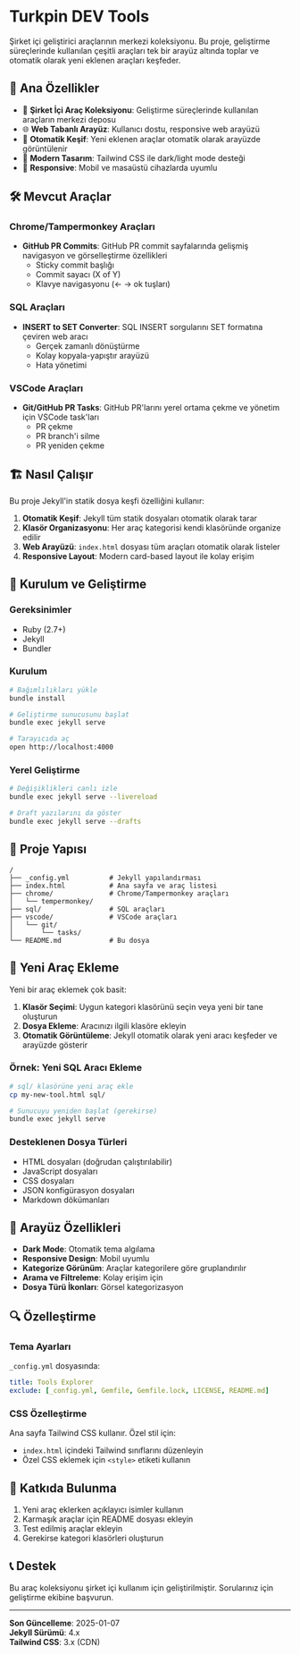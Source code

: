 # Turkpin DEV Tools

Şirket içi geliştirici araçlarının merkezi koleksiyonu. Bu proje, geliştirme süreçlerinde kullanılan çeşitli araçları tek bir arayüz altında toplar ve otomatik olarak yeni eklenen araçları keşfeder.

## 🚀 Ana Özellikler

- 🔧 **Şirket İçi Araç Koleksiyonu**: Geliştirme süreçlerinde kullanılan araçların merkezi deposu
- 🌐 **Web Tabanlı Arayüz**: Kullanıcı dostu, responsive web arayüzü
- 📁 **Otomatik Keşif**: Yeni eklenen araçlar otomatik olarak arayüzde görüntülenir
- 🎨 **Modern Tasarım**: Tailwind CSS ile dark/light mode desteği
- 📱 **Responsive**: Mobil ve masaüstü cihazlarda uyumlu

## 🛠️ Mevcut Araçlar

### Chrome/Tampermonkey Araçları
- **GitHub PR Commits**: GitHub PR commit sayfalarında gelişmiş navigasyon ve görselleştirme özellikleri
  - Sticky commit başlığı
  - Commit sayacı (X of Y)
  - Klavye navigasyonu (← → ok tuşları)

### SQL Araçları
- **INSERT to SET Converter**: SQL INSERT sorgularını SET formatına çeviren web aracı
  - Gerçek zamanlı dönüştürme
  - Kolay kopyala-yapıştır arayüzü
  - Hata yönetimi

### VSCode Araçları
- **Git/GitHub PR Tasks**: GitHub PR'larını yerel ortama çekme ve yönetim için VSCode task'ları
  - PR çekme
  - PR branch'i silme
  - PR yeniden çekme

## 🏗️ Nasıl Çalışır

Bu proje Jekyll'in statik dosya keşfi özelliğini kullanır:

1. **Otomatik Keşif**: Jekyll tüm statik dosyaları otomatik olarak tarar
2. **Klasör Organizasyonu**: Her araç kategorisi kendi klasöründe organize edilir
3. **Web Arayüzü**: `index.html` dosyası tüm araçları otomatik olarak listeler
4. **Responsive Layout**: Modern card-based layout ile kolay erişim

## 🚀 Kurulum ve Geliştirme

### Gereksinimler
- Ruby (2.7+)
- Jekyll
- Bundler

### Kurulum
```bash
# Bağımlılıkları yükle
bundle install

# Geliştirme sunucusunu başlat
bundle exec jekyll serve

# Tarayıcıda aç
open http://localhost:4000
```

### Yerel Geliştirme
```bash
# Değişiklikleri canlı izle
bundle exec jekyll serve --livereload

# Draft yazılarını da göster
bundle exec jekyll serve --drafts
```

## 📁 Proje Yapısı

```
/
├── _config.yml          # Jekyll yapılandırması
├── index.html           # Ana sayfa ve araç listesi
├── chrome/              # Chrome/Tampermonkey araçları
│   └── tempermonkey/
├── sql/                 # SQL araçları
├── vscode/              # VSCode araçları
│   └── git/
│       └── tasks/
└── README.md            # Bu dosya
```

## 🔧 Yeni Araç Ekleme

Yeni bir araç eklemek çok basit:

1. **Klasör Seçimi**: Uygun kategori klasörünü seçin veya yeni bir tane oluşturun
2. **Dosya Ekleme**: Aracınızı ilgili klasöre ekleyin
3. **Otomatik Görüntüleme**: Jekyll otomatik olarak yeni aracı keşfeder ve arayüzde gösterir

### Örnek: Yeni SQL Aracı Ekleme
```bash
# sql/ klasörüne yeni araç ekle
cp my-new-tool.html sql/

# Sunucuyu yeniden başlat (gerekirse)
bundle exec jekyll serve
```

### Desteklenen Dosya Türleri
- HTML dosyaları (doğrudan çalıştırılabilir)
- JavaScript dosyaları
- CSS dosyaları
- JSON konfigürasyon dosyaları
- Markdown dökümanları

## 🎨 Arayüz Özellikleri

- **Dark Mode**: Otomatik tema algılama
- **Responsive Design**: Mobil uyumlu
- **Kategorize Görünüm**: Araçlar kategorilere göre gruplandırılır
- **Arama ve Filtreleme**: Kolay erişim için
- **Dosya Türü İkonları**: Görsel kategorizasyon

## 🔍 Özelleştirme

### Tema Ayarları
`_config.yml` dosyasında:
```yaml
title: Tools Explorer
exclude: [_config.yml, Gemfile, Gemfile.lock, LICENSE, README.md]
```

### CSS Özelleştirme
Ana sayfa Tailwind CSS kullanır. Özel stil için:
- `index.html` içindeki Tailwind sınıflarını düzenleyin
- Özel CSS eklemek için `<style>` etiketi kullanın

## 📝 Katkıda Bulunma

1. Yeni araç eklerken açıklayıcı isimler kullanın
2. Karmaşık araçlar için README dosyası ekleyin
3. Test edilmiş araçlar ekleyin
4. Gerekirse kategori klasörleri oluşturun

## 📞 Destek

Bu araç koleksiyonu şirket içi kullanım için geliştirilmiştir. Sorularınız için geliştirme ekibine başvurun.

---

**Son Güncelleme**: 2025-01-07  
**Jekyll Sürümü**: 4.x  
**Tailwind CSS**: 3.x (CDN)
